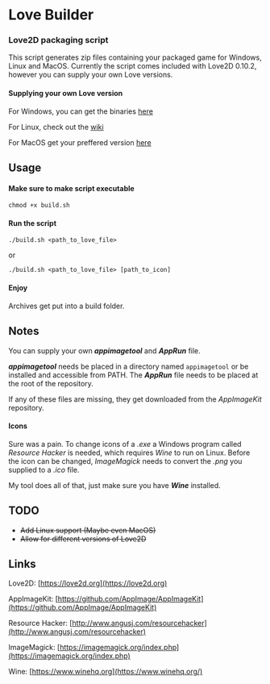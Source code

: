 # Love Builder
### Love2D packaging script

This script generates zip files containing your packaged game for Windows, Linux and MacOS.
Currently the script comes included with Love2D 0.10.2, however you can supply your own Love versions.

#### Supplying your own Love version
For Windows, you can get the binaries [here](https://github.com/love2d/love/releases)

For Linux, check out the [wiki](https://love2d.org/wiki/Game_Distribution)

For MacOS get your preffered version [here](https://github.com/love2d/love/releases)

## Usage

#### Make sure to make script executable

```
chmod +x build.sh
```

#### Run the script

```
./build.sh <path_to_love_file>
```
or
```
./build.sh <path_to_love_file> [path_to_icon]
```

#### Enjoy

Archives get put into a build folder.

## Notes

You can supply your own **_appimagetool_** and **_AppRun_** file.

**_appimagetool_** needs be placed in a directory named `appimagetool` or
be installed and accessible from PATH.
The **_AppRun_** file needs to be placed at the root of the repository.

If any of these files are missing, they get downloaded from the _AppImageKit_
repository.

#### Icons

Sure was a pain. To change icons of a *.exe* a Windows program called *Resource Hacker* is needed, which requires *Wine* to run on Linux. Before the icon can be changed, *ImageMagick* needs to convert the *.png* you supplied to a *.ico* file.

My tool does all of that, just make sure you have **_Wine_** installed.

## TODO

- ~~Add Linux support (Maybe even MacOS)~~
- ~~Allow for different versions of Love2D~~

## Links

Love2D: [https://love2d.org](https://love2d.org)

AppImageKit: [https://github.com/AppImage/AppImageKit](https://github.com/AppImage/AppImageKit)

Resource Hacker: [http://www.angusj.com/resourcehacker](http://www.angusj.com/resourcehacker)

ImageMagick: [https://imagemagick.org/index.php](https://imagemagick.org/index.php)

Wine: [https://www.winehq.org](https://www.winehq.org/)
